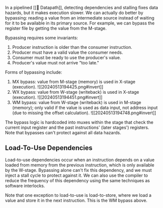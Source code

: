 In a pipelined [[🚗 Datapath]], detecting dependencies and stalling fixes data hazards, but it makes execution slower. We can actually do better by bypassing: reading a value from an intermediate source instead of waiting for it to be available in its primary source. For example, we can bypass the register file by getting the value from the M-stage.

Bypassing requires some invariants:
1. Producer instruction is older than the consumer instruction.
2. Producer must have a valid value the consumer needs.
3. Consumer must be ready to use the producer's value.
4. Producer's value must not arrive "too late."

Forms of bypassing include:
1. MX bypass: value from M-stage (memory) is used in X-stage (execution). ![[20240513194425.png#invert]]
2. WX bypass: value from W-stage (writeback) is used in X-stage (execution). ![[20240513194451.png#invert]]
3. WM bypass: value from W-stage (writeback) is used in M-stage (memory); only valid if the value is used as data input, not address input (due to missing the offset calculation). ![[20240513194748.png#invert]]

The bypass logic is hardcoded into muxes within the stage that check the current input register and the past instructions' (later stages') registers. Note that bypasses can't protect against all data hazards.

## Load-To-Use Dependencies
Load-to-use dependencies occur when an instruction depends on a value loaded from memory from the previous instruction, which is only available by the W-stage. Bypassing alone can't fix this dependency, and we must inject a stall cycle to protect against it. We can also use the compiler to reduce the frequency of this dependency using the same techniques as software interlocks.

Note that one exception to load-to-use is load-to-store, where we load a value and store it in the next instruction. This is the WM bypass above.